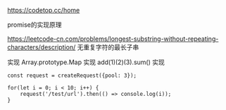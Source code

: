 https://codetop.cc/home

promise的实现原理


https://leetcode-cn.com/problems/longest-substring-without-repeating-characters/description/
无重复字符的最长子串

实现 Array.prototype.Map
实现 add(1)(2)(3).sum()
实现 
```
const request = createRequest({pool: 3});

for(let i = 0; i < 10; i++) {
    request('/test/url').then(() => console.log(i));
}
```